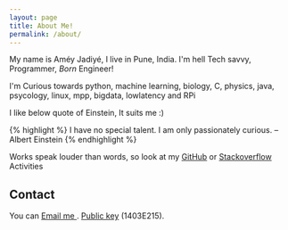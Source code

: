 ```yaml
---
layout: page
title: About Me!
permalink: /about/
---
```


My name is Améy Jadiyé, I live in Pune, India. I'm hell Tech savvy, Programmer, _Born_ Engineer! 

I'm Curious towards python, machine learning, biology, C, physics, java, psycology, linux, mpp, bigdata, lowlatency and RPi

I like below quote of Einstein, It suits me :)

{% highlight %}
I have no special talent. I am only passionately curious. – Albert Einstein
{% endhighlight %}

Works speak louder than words, so look at my [GitHub](https://github.com/ameyjadiye) or [Stackoverflow](http://stackoverflow.com/users/2664649/amey-jadiye) Activities

## Contact

You can <a href="mailto:ameyjadiye@gmail.com"> Email me </a>.  [Public key](http://thoughtbolts.in/ameyjadiye_gpg_key.asc) (1403E215).

